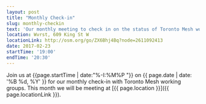 ```yaml
---
layout: post
title: "Monthly Check-in"
slug: monthly-checkin
text: 'Our monthly meeting to check in on the status of Toronto Mesh working groups.'
location: Wvrst, 609 King St W
locationLink: http://osm.org/go/ZX6Bhj4Bq?node=2611092413
date: 2017-02-23
startTime: '19:00'
endTime: '20:30'
---
```


Join us at {{page.startTime | date:"%-I:%M%P "}} on {{ page.date | date: '%B %d, %Y' }} for our monthly check-in with Toronto Mesh working groups. This month we will be meeting at [{{ page.location }}]({{ page.locationLink }}).
